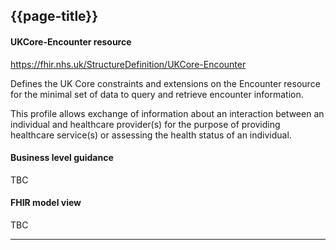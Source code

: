 ## {{page-title}}
#### UKCore-Encounter resource

https://fhir.nhs.uk/StructureDefinition/UKCore-Encounter

Defines the UK Core constraints and extensions on the Encounter resource for the minimal set of data to query and retrieve encounter information.

This profile allows exchange of information about an interaction between an individual and healthcare provider(s) for the purpose of providing healthcare service(s) or assessing the health status of an individual.

#### Business level guidance

TBC

#### FHIR model view

TBC

<hr>
